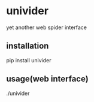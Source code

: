 # univider
yet another web spider interface

## installation
pip install univider

## usage(web interface)
>
./univider


